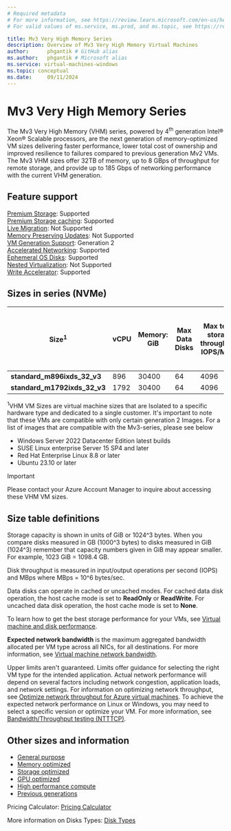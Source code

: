 ```yaml
---
# Required metadata
# For more information, see https://review.learn.microsoft.com/en-us/help/platform/learn-editor-add-metadata?branch=main
# For valid values of ms.service, ms.prod, and ms.topic, see https://review.learn.microsoft.com/en-us/help/platform/metadata-taxonomies?branch=main

title: Mv3 Very High Memory Series
description: Overview of Mv3 Very High Memory Virtual Machines
author:      phgantik # GitHub alias
ms.author:   phgantik # Microsoft alias
ms.service: virtual-machines-windows
ms.topic: conceptual
ms.date:     09/11/2024
---
```


# Mv3 Very High Memory Series

The Mv3 Very High Memory (VHM) series, powered by 4<sup>th</sup> generation Intel® Xeon® Scalable processors, are the next generation of memory-optimized VM sizes delivering faster performance, lower total cost of ownership and improved resilience to failures compared to previous generation Mv2 VMs. The Mv3 VHM sizes offer 32TB of memory, up to 8 GBps of throughput for remote storage, and provide up to 185 Gbps of networking performance with the current VHM generation.

## Feature support

[Premium Storage](/azure/virtual-machines/premium-storage-performance): Supported<br>[Premium Storage caching](/azure/virtual-machines/premium-storage-performance): Supported<br>[Live Migration](/azure/virtual-machines/maintenance-and-updates): Not Supported<br>[Memory Preserving Updates](/azure/virtual-machines/maintenance-and-updates): Not Supported<br>[VM Generation Support](/azure/virtual-machines/generation-2): Generation 2<br>[Accelerated Networking](/azure/virtual-network/create-vm-accelerated-networking-cli): Supported<br>[Ephemeral OS Disks](/azure/virtual-machines/ephemeral-os-disks): Supported<br>[Nested Virtualization](/virtualization/hyper-v-on-windows/user-guide/nested-virtualization): Not Supported<br>[Write Accelerator](/azure/virtual-machines/how-to-enable-write-accelerator): Supported

## Sizes in series (NVMe)

| **Size**<sup>1</sup> | **vCPU** | **Memory: GiB** | **Max Data Disks** | **Max temp storage throughput: IOPS/MBps** | **Max un-cached Premium** **SSD  throughput: IOPS/MBps** | **Max un-cached Ultra Disk and Premium SSD V2 disk throughput: IOPS/MBps** | **NIC's (max)** | **Max network bandwidth (Mbps)**  |
|---|---|---|---|---|---|---|---|---|
| **standard_m896ixds_32_v3** | 896 | 30400 | 64 | 4096 | 110000/8000 | 200000/8000 | 8 | 185000 |
| **standard_m1792ixds_32_v3** | 1792 | 30400 | 64 | 4096 | 110000/8000 | 200000/8000 | 8 | 185000 |

<sup>1</sup>VHM VM Sizes are virtual machine sizes that are Isolated to a specific hardware type and dedicated to a single customer. It's important to note that these VMs are compatible with only certain generation 2 Images. For a list of images that are compatible with the Mv3-series, please see below
- Windows Server 2022 Datacenter Edition latest builds
- SUSE Linux enterprise Server 15 SP4 and later
- Red Hat Enterprise Linux 8.8 or later
- Ubuntu 23.10 or later

> [!IMPORTANT]
> Please contact your Azure Account Manager to inquire about accessing these VHM VM sizes.

## Size table definitions

Storage capacity is shown in units of GiB or 1024^3 bytes. When you compare disks measured in GB (1000^3 bytes) to disks measured in GiB (1024^3) remember that capacity numbers given in GiB may appear smaller. For example, 1023 GiB = 1098.4 GB.

Disk throughput is measured in input/output operations per second (IOPS) and MBps where MBps = 10^6 bytes/sec.

Data disks can operate in cached or uncached modes. For cached data disk operation, the host cache mode is set to **ReadOnly** or **ReadWrite**. For uncached data disk operation, the host cache mode is set to **None**.

To learn how to get the best storage performance for your VMs, see [Virtual machine and disk performance](/azure/virtual-machines/disks-performance).

**Expected network bandwidth** is the maximum aggregated bandwidth allocated per VM type across all NICs, for all destinations. For more information, see [Virtual machine network bandwidth](/azure/virtual-network/virtual-machine-network-throughput).

Upper limits aren't guaranteed. Limits offer guidance for selecting the right VM type for the intended application. Actual network performance will depend on several factors including network congestion, application loads, and network settings. For information on optimizing network throughput, see [Optimize network throughput for Azure virtual machines](/azure/virtual-network/virtual-network-optimize-network-bandwidth). To achieve the expected network performance on Linux or Windows, you may need to select a specific version or optimize your VM. For more information, see [Bandwidth/Throughput testing (NTTTCP)](/azure/virtual-network/virtual-network-bandwidth-testing).

## Other sizes and information

- [General purpose](/azure/virtual-machines/sizes-general)
- [Memory optimized](/azure/virtual-machines/sizes-memory)
- [Storage optimized](/azure/virtual-machines/sizes-storage)
- [GPU optimized](/azure/virtual-machines/sizes-gpu)
- [High performance compute](/azure/virtual-machines/sizes-hpc)
- [Previous generations](/azure/virtual-machines/sizes-previous-gen)

Pricing Calculator: [Pricing Calculator](https://azure.microsoft.com/pricing/calculator/)

More information on Disks Types: [Disk Types](/azure/virtual-machines/disks-types)
